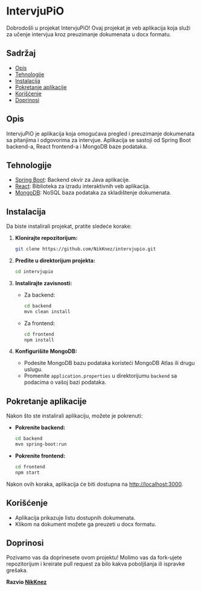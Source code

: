 # IntervjuPiO

Dobrodošli u projekat IntervjuPiO! Ovaj projekat je veb aplikacija koja služi za učenje intervjua kroz preuzimanje dokumenata u docx formatu.

## Sadržaj

- [Opis](#opis)
- [Tehnologije](#tehnologije)
- [Instalacija](#instalacija)
- [Pokretanje aplikacije](#pokretanje-aplikacije)
- [Korišćenje](#korišćenje)
- [Doprinosi](#doprinosi)

## Opis

IntervjuPiO je aplikacija koja omogućava pregled i preuzimanje dokumenata sa pitanjima i odgovorima za intervjue. Aplikacija se sastoji od Spring Boot backend-a, React frontend-a i MongoDB baze podataka.

## Tehnologije

- [Spring Boot](https://spring.io/projects/spring-boot): Backend okvir za Java aplikacije.
- [React](https://reactjs.org/): Biblioteka za izradu interaktivnih veb aplikacija.
- [MongoDB](https://www.mongodb.com/): NoSQL baza podataka za skladištenje dokumenata.

## Instalacija

Da biste instalirali projekat, pratite sledeće korake:

1. **Klonirajte repozitorijum:**
    ```bash
    git clone https://github.com/NikKnez/intervjupio.git
    ```

2. **Pređite u direktorijum projekta:**
    ```bash
    cd intervjupio
    ```

3. **Instalirajte zavisnosti:**
    - Za backend:
        ```bash
        cd backend
        mvn clean install
        ```
    - Za frontend:
        ```bash
        cd frontend
        npm install
        ```

4. **Konfigurišite MongoDB:**
    - Podesite MongoDB bazu podataka koristeći MongoDB Atlas ili drugu uslugu.
    - Promenite `application.properties` u direktorijumu `backend` sa podacima o vašoj bazi podataka.

## Pokretanje aplikacije

Nakon što ste instalirali aplikaciju, možete je pokrenuti:

- **Pokrenite backend:**
    ```bash
    cd backend
    mvn spring-boot:run
    ```

- **Pokrenite frontend:**
    ```bash
    cd frontend
    npm start
    ```

Nakon ovih koraka, aplikacija će biti dostupna na [http://localhost:3000](http://localhost:3000).

## Korišćenje

- Aplikacija prikazuje listu dostupnih dokumenata.
- Klikom na dokument možete ga preuzeti u docx formatu.

## Doprinosi

Pozivamo vas da doprinesete ovom projektu! Molimo vas da fork-ujete repozitorijum i kreirate pull request za bilo kakva poboljšanja ili ispravke grešaka.

**Razvio [NikKnez](https://github.com/NikKnez)**
